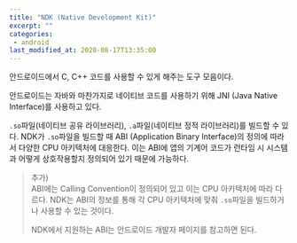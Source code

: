 ```yaml
---
title: "NDK (Native Development Kit)"
excerpt: ""
categories:
 - android
last_modified_at: 2020-08-17T13:35:00
---
```


안드로이드에서 C, C++ 코드를 사용할 수 있게 해주는 도구 모음이다.

안드로이드는 자바와 마찬가지로 네이티브 코드를 사용하기 위해 JNI (Java Native Interface)를 사용하고 있다.

`.so`파일(네이티브 공유 라이브러리), `.a`파일(네이티브 정적 라이브러리)를 빌드할 수 있다. NDK가 `.so`파일을 빌드할 때 ABI (Application Binary Interface)의 정의에 따라서 다양한 CPU 아키텍처에 대응한다. 이는 ABI에 앱의 기계어 코드가 런타임 시 시스템과 어떻게 상호작용할지 정의되어 있기 때문에 가능하다.

> 추가)  
> ABI에는 Calling Convention이 정의되어 있고 이는 CPU 아키텍처에 따라 다르다. NDK는 ABI의 정보를 통해 각 CPU 아키텍처에 맞춰 `.so`파일을 빌드하거나 사용할 수 있는 것이다.
>
> NDK에서 지원하는 ABI는 안드로이드 개발자 페이지를 참고하면 된다.

